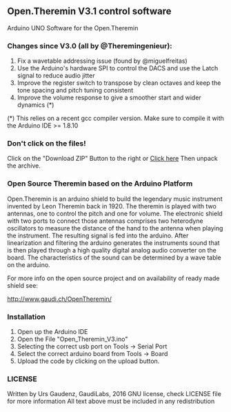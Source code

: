 ## Open.Theremin V3.1 control software

Arduino UNO Software for the Open.Theremin

### Changes since V3.0 (all by @Theremingenieur):
1. Fix a wavetable addressing issue (found by @miguelfreitas)
2. Use the Arduino's hardware SPI to control the DACS and use the Latch signal to reduce audio jitter
3. Improve the register switch to transpose by clean octaves and keep the tone spacing and pitch tuning consistent
4. Improve the volume response to give a smoother start and wider dynamics (*)

(*) This relies on a recent gcc compiler version. Make sure to compile it with the Arduino IDE >= 1.8.10

### Don't click on the files!
Click on the "Download ZIP" Button to the right or [Click here](https://github.com/GaudiLabs/OpenTheremin_V3/archive/master.zip) 
Then unpack the archive.

### Open Source Theremin based on the Arduino Platform

Open.Theremin is an arduino shield to build the legendary music instrument invented by Leon Theremin back in 1920. The theremin is played with two antennas, one to control the pitch and one for volume. The electronic shield with two ports to connect those antennas comprises two heterodyne oscillators to measure the distance of the hand to the antenna when playing the instrument. The resulting signal is fed into the arduino. After linearization and filtering the arduino generates the instruments sound that is then played through a high quality digital analog audio converter on the board. The characteristics of the sound can be determined by a wave table on the arduino.

For more info on the open source project and on availability of ready made shield see:

http://www.gaudi.ch/OpenTheremin/

### Installation
1. Open up the Arduino IDE
2. Open the File "Open_Theremin_V3.ino"
3. Selecting the correct usb port on Tools -> Serial Port
4. Select the correct arduino board from Tools -> Board
5. Upload the code by clicking on the upload button.

### LICENSE
Written by Urs Gaudenz, GaudiLabs, 2016
GNU license, check LICENSE file for more information
All text above must be included in any redistribution

